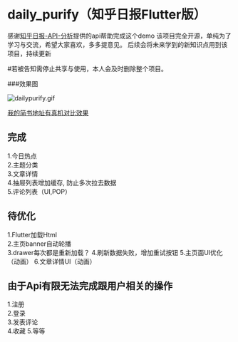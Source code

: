 
# daily_purify（知乎日报Flutter版）

感谢[知乎日报-API-分析](https://github.com/izzyleung/ZhihuDailyPurify/wiki/%E7%9F%A5%E4%B9%8E%E6%97%A5%E6%8A%A5-API-%E5%88%86%E6%9E%90)提供的api帮助完成这个demo
该项目完全开源，单纯为了学习与交流，希望大家喜欢，多多提意见。
后续会将未来学到的新知识点用到该项目，持续更新

#若被告知需停止共享与使用，本人会及时删除整个项目。
  


###效果图  

![dailypurify.gif](https://upload-images.jianshu.io/upload_images/2751425-14a30a7c557e99ad.gif?imageMogr2/auto-orient/strip)

[我的简书地址有真机对比效果](https://www.jianshu.com/p/ee1539dc4e10)


## 完成
1.今日热点  
2.主题分类  
3.文章详情  
4.抽屉列表增加缓存, 防止多次拉去数据  
5.评论列表（UI,POP）


## 待优化
1.Flutter加载Html  
2.主页banner自动轮播  
3.drawer每次都是重新加载？
4.刷新数据失败，增加重试按钮
5.主页面UI优化（动画）
6.文章详情UI（动画）

## 由于Api有限无法完成跟用户相关的操作
1.注册   
2.登录  
3.发表评论  
4.收藏
5.等等    




